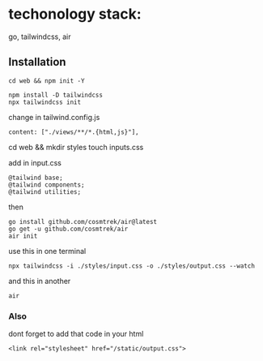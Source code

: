 # techonology stack:

go, tailwindcss, air

## Installation

```
cd web && npm init -Y
```

```
npm install -D tailwindcss
npx tailwindcss init
```

change in tailwind.config.js 

```
content: ["./views/**/*.{html,js}"],
```
cd web && mkdir styles
touch inputs.css

add in input.css 
```
@tailwind base;
@tailwind components;
@tailwind utilities;
```

then

```
go install github.com/cosmtrek/air@latest
go get -u github.com/cosmtrek/air
air init
```

use this in one terminal

```
npx tailwindcss -i ./styles/input.css -o ./styles/output.css --watch
```

and this in another 

```
air
```


### Also

dont forget to add that code in your html 

```
<link rel="stylesheet" href="/static/output.css">
```